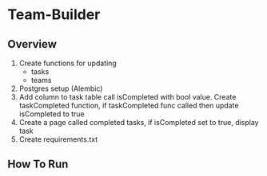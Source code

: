 # Team-Builder

## Overview
1. Create functions for updating
    - tasks
    - teams
2. Postgres setup (Alembic)
3. Add column to task table call isCompleted with bool value. Create taskCompleted function, if taskCompleted func called then update isCompleted to true
4. Create a page called completed tasks, if isCompleted set to true, display task
5. Create requirements.txt

## How To Run
